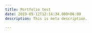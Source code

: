 ```yaml
---
title: Portfolio test
date: 2019-05-12T12:14:34.000+06:00
description: This is meta description.

---
```

